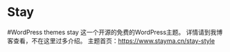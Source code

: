 Stay
====
#WordPress themes stay
这一个开源的免费的WordPress主题。
详情请到我博客查看，不在这里过多介绍。
主题首页：https://www.stayma.cn/stay-style
